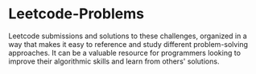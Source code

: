 # Leetcode-Problems

Leetcode submissions and solutions to these challenges, organized in a way that makes it easy to reference and study different problem-solving approaches. It can be a valuable resource for programmers looking to improve their algorithmic skills and learn from others' solutions.
